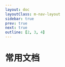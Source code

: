 ```yaml
---
layout: doc
layoutClass: m-nav-layout
sidebar: true
prev: true
next: true
outline: [2, 3, 4]
---
```


<style src="/.vitepress/theme/style/nav.scss"></style>

<script setup>
import { NAV_DATA } from '/.vitepress/theme/untils/data-docs.ts'
</script>

# 常用文档

<MNavLinks v-for="{title, items} in NAV_DATA" :title="title" :items="items"/>